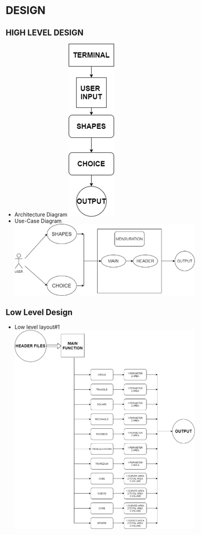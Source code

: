 # DESIGN

## HIGH LEVEL DESIGN 
*  Architecture Diagram
![Architecture](https://github.com/260007/mini-project/blob/main/2_Design/HLD_1.png)
* Use-Case Diagram
![Architecture](https://github.com/260007/mini-project/blob/main/2_Design/HLD_2.png)

## Low Level Design 

*   Low level layout#1 
![FeaturesLevelStructuralDiagram](https://github.com/260007/mini-project/blob/main/2_Design/LLD_1.png)

